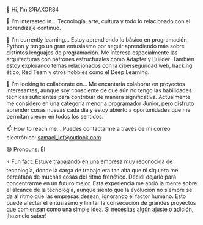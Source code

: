 👋 Hi, I’m @RAXOR84

👀 I’m interested in...
Tecnología, arte, cultura y todo lo relacionado con el aprendizaje continuo.

🌱 I’m currently learning...
Estoy aprendiendo lo básico en programación Python y tengo un gran entusiasmo por seguir aprendiendo más sobre distintos lenguajes de programación. Me interesa especialmente las arquitecturas con patrones estructurales como Adapter y Builder. También estoy explorando temas relacionados con la ciberseguridad web, hacking ético, Red Team y otros hobbies como el Deep Learning.

💞️ I’m looking to collaborate on...
Me encantaría colaborar en proyectos interesantes, aunque soy consciente de que aún no tengo las habilidades técnicas suficientes para contribuir de manera significativa. Actualmente me considero en una categoría menor a programador Junior, pero disfruto aprender cosas nuevas cada día y estoy abierto a oportunidades que me permitan crecer en todos los sentidos.

📫 How to reach me...
Puedes contactarme a través de mi correo electrónico: samael_lcf@outlook.com

😄 Pronouns:
Él

⚡ Fun fact:
Estuve trabajando en una empresa muy reconocida de tecnología, donde la carga de trabajo era tan alta que ni siquiera me percataba de muchas cosas del ritmo frenético. Decidí dejarlo para concentrarme en un futuro mejor. Esta experiencia me abrió la mente sobre el alcance de la tecnología, aunque siento que la evolución no siempre se da al ritmo que las empresas desean, ignorando el factor humano. Esto puede afectar el entusiasmo y limitar la consecución de grandes proyectos que comienzan como una simple idea. Si necesitas algún ajuste o adición, ¡hazmelo saber!

<!---
RAXOR84/RAXOR84 is a ✨ special ✨ repository because its `README.md` (this file) appears on your GitHub profile.
You can click the Preview link to take a look at your changes.
--->
